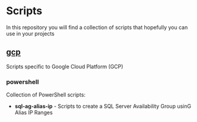 # Scripts
In this repository you will find a collection of scripts that hopefully you can use in your projects

## [gcp](./gcp)
Scripts specific to Google Cloud Platform (GCP)

### powershell
Collection of PowerShell scripts:
* **sql-ag-alias-ip** - Scripts to create a SQL Server Availability Group usinG Alias IP Ranges
